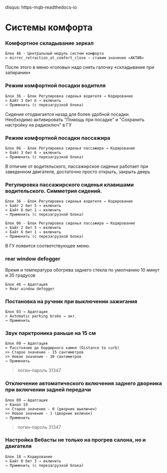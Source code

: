 disqus: https-mqb-readthedocs-io
# Системы комфорта

### Комфортное складывание зеркал

```
Блок 46 - Центральный модуль систем комфорта
> mirror_retraction_at_comfort_close – ставим значение «АКТИВ»
```
После этого в меню «головы» надо снять галочку «складывание при запирании»

### Режим комфортной посадки водителя

```
Блок 36 - Блок Регулировка сиденья водителя → Кодирование
> Байт 3 бит 6 → включить 
→ Применить (с перезагрузкой блока)
```
Сидение отодвигается назад для более удобной посадки.  
Необходимо активировать "Помощь при посадке" и "Сохранить настройку на радиоключ" в ГУ

### Режим комфортной посадки пассажира

```
Блок 06 - Блок Регулировка сиденья пассажира → Кодирование
> Байт 3 бит 6 → включить 
→ Применить (с перезагрузкой блока)
```

В отличие от водительского, пассажирское сиденье работает при заведенном двигателе, достаточно просто открыть, закрыть дверь

###  Регулировка пассажирского сиденья клавишами водительского. Симметрия сидений.

```
Блок 36 - Блок Регулировка сиденья водителя → Кодирование
> Байт 2 бит 5 → включить 
> Байт 6 бит 1 → включить 
→ Применить (с перезагрузкой блока)
```
```
Блок 06 - Блок Регулировка сиденья пассажира → Кодирование
> Байт 2 бит 5 → включить 
> Байт 6 бит 1 → включить 
→ Применить (с перезагрузкой блока)
```

В ГУ появится соответствующее меню.

### rear window defogger

Время и температура обогрева заднего стекла по умолчанию 10 минут и 35 градусов

```
Блок 46 → Адаптация
> Rear window defogger
```

### Постановка на ручник при выключении зажигания

```
Блок 03 → Адаптация
> Automatic parking brake → акт.
→ Применить
```

### Звук парктроника раньше на 15 см

```
Блок 09 → Адаптация
> Расстояние до бордюрного камня (Distance to curb)
>> Старое значение - 15 сантиметров
>> Новое значение - 30 сантиметров
→ Применить
```

> логин-пароль 31347	

### Отключение автоматического включения заднего дворника при включении задней передачи

```
Блок 09 → Адаптация
> Канал 19
>> Старое значение - 0 (дворник выключен)
>> Новое значение - 1 (дворник включен)
→ Применить
```

> логин-пароль 31347	

### Настройка Вебасты не только на прогрев салона, но и двигателя

```
Блок 18 → Кодирование
> Байт 0 бит 3 → включить 
→ Применить (с перезагрузкой блока)
```